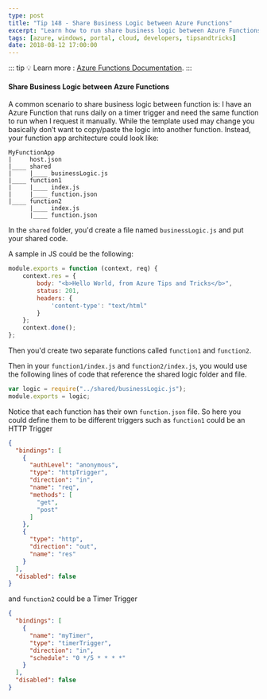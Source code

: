 ```yaml
---
type: post
title: "Tip 148 - Share Business Logic between Azure Functions"
excerpt: "Learn how to run share business logic between Azure Functions"
tags: [azure, windows, portal, cloud, developers, tipsandtricks]
date: 2018-08-12 17:00:00
---
```


::: tip
:bulb: Learn more : [Azure Functions Documentation](https://docs.microsoft.com/azure/azure-functions/?WT.mc_id=docs-azuredevtips-azureappsdev).
:::

#### Share Business Logic between Azure Functions
A common scenario to share business logic between function is: I have an Azure Function that runs daily on a timer trigger and need the same function to run when I request it manually. While the template used may change you basically don’t want to copy/paste the logic into another function. Instead, your function app architecture could look like:

```
MyFunctionApp
|     host.json
|____ shared
|     |____ businessLogic.js
|____ function1
|     |____ index.js
|     |____ function.json
|____ function2
      |____ index.js
      |____ function.json
```


In the `shared` folder, you'd create a file named `businessLogic.js` and put your shared code.  

A sample in JS could be the following:

```javascript
module.exports = function (context, req) {
    context.res = {
        body: "<b>Hello World, from Azure Tips and Tricks</b>",
        status: 201,
        headers: {
            'content-type': "text/html"
        }
    };     
    context.done();
};
```
Then you'd create two separate functions called `function1` and `function2`. 

Then in your `function1/index.js` and `function2/index.js`, you would use the following lines of code that reference the shared logic folder and file. 

```javascript
var logic = require("../shared/businessLogic.js");
module.exports = logic;
```

Notice that each function has their own `function.json` file. So here you could define them to be different triggers such as `function1` could be an HTTP Trigger

```json
{
  "bindings": [
    {
      "authLevel": "anonymous",
      "type": "httpTrigger",
      "direction": "in",
      "name": "req",
      "methods": [
        "get",
        "post"
      ]
    },
    {
      "type": "http",
      "direction": "out",
      "name": "res"
    }
  ],
  "disabled": false
}
```

and `function2` could be a Timer Trigger

```json
{
  "bindings": [
    {
      "name": "myTimer",
      "type": "timerTrigger",
      "direction": "in",
      "schedule": "0 */5 * * * *"
    }
  ],
  "disabled": false
}
```

